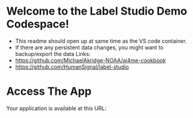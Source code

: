 # Welcome to the Label Studio Demo Codespace!
- This readme should open up at same time as the VS code container. 
- If there are any persistent data changes, you might want to backup/export the data 
Links:
- https://github.com/MichaelAkridge-NOAA/ai4me-cookbook
- https://github.com/HumanSignal/label-studio

# Access The App
Your application is available at this URL:

